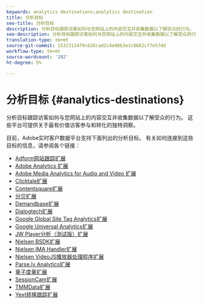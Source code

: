 ```yaml
---
keywords: analytics destinations;analytics destination
title: 分析目标
seo-title: 分析目标
description: 分析目标跟踪访客如何与您网站上的内容交互并收集数据以了解受众的行为。 这些平台可提供关于最有价值访客参与和转化的独特洞察。
seo-description: 分析目标跟踪访客如何与您网站上的内容交互并收集数据以了解受众的行为。 这些平台可提供关于最有价值访客参与和转化的独特洞察。
translation-type: tm+mt
source-git-commit: 15323134f0c626cad2c4e90b3e1c0662cf7e57dd
workflow-type: tm+mt
source-wordcount: '202'
ht-degree: 5%

---
```



# 分析目标 {#analytics-destinations}

分析目标跟踪访客如何与您网站上的内容交互并收集数据以了解受众的行为。 这些平台可提供关于最有价值访客参与和转化的独特洞察。

目前，Adobe实时客户数据平台支持下面列出的分析目标。 有关如何连接到这些目标的信息，请参阅各个链接：

* [Adform网站跟踪扩展](/help/rtcdp/destinations/adform-extension.md)
* [Adobe Analytics 扩展](/help/rtcdp/destinations/adobe-analytics-extension.md)
* [Adobe Media Analytics for Audio and Video 扩展](/help/rtcdp/destinations/adobe-video-analytics-extension.md)
* [Clicktale扩展](/help/rtcdp/destinations/clicktale-extension.md)
* [Contentsquare扩展](/help/rtcdp/destinations/contentsquare-extension.md)
* [分贝扩展](/help/rtcdp/destinations/decibel-extension.md)
* [Demandbase扩展](/help/rtcdp/destinations/demandbase-extension.md)
* [Dialogtech扩展](/help/rtcdp/destinations/dialogtech-extension.md)
* [Google Global Site Tag Analytics扩展](/help/rtcdp/destinations/gtag-analytics-extension.md)
* [Google Universal Analytics扩展](/help/rtcdp/destinations/google-universal-analytics-extension.md)
* [JW Player分析（测试版）扩展](/help/rtcdp/destinations/jw-player-analytics-extension.md)
* [Nielsen BSDK扩展](nielsen-bsdk-extension.md)
* [Nielsen IMA Handler扩展](nielsen-ima-extension.md)
* [Nielsen VideoJS播放器处理程序扩展](nielsen-videojs-extension.md)
* [Parse.ly Analytics扩展](parsely-extension.md)
* [量子度量扩展](quantum-metric-extension.md)
* [SessionCam扩展](sessioncam-extension.md)
* [TMMData扩展](tmmdata-extension.md)
* [Yext转换跟踪扩展](yext-extension.md)
